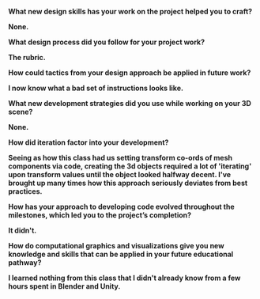 <b>What new design skills has your work on the project helped you to craft?<b/> <br/>
<p>None.</p>

<b>What design process did you follow for your project work?</b> <br/>
<p>The rubric.</p>

<b>How could tactics from your design approach be applied in future work?</b> <b/>
<p>I now know what a bad set of instructions looks like.</p>  

<b>What new development strategies did you use while working on your 3D scene?</b> <br/>
<p>None.</p>  

<b>How did iteration factor into your development?</b> <br/>
<p>Seeing as how this class had us setting transform co-ords of mesh components via code, creating the 3d objects required a lot of 'iterating' upon transform values until the object looked halfway decent. I've brought up many times how this approach seriously deviates from best practices.</p>  

<b>How has your approach to developing code evolved throughout the milestones, which led you to the project’s completion?<b/> <br/>
<p>It didn't.</p>  

<b>How do computational graphics and visualizations give you new knowledge and skills that can be applied in your future educational pathway?</b> <br/>
<p>I learned nothing from this class that I didn't already know from a few hours spent in Blender and Unity.</p>  
